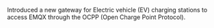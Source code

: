 Introduced a new gateway for Electric vehicle (EV) charging stations to access EMQX through the OCPP (Open Charge Point Protocol).
